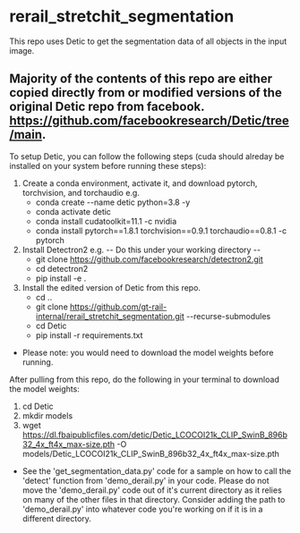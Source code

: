 # rerail_stretchit_segmentation

This repo uses Detic to get the segmentation data of all objects in the input image.

## Majority of the contents of this repo are either copied directly from or modified versions of the original Detic repo from facebook. https://github.com/facebookresearch/Detic/tree/main.

To setup Detic, you can follow the following steps (cuda should alreday be installed on your system before running these steps):
1. Create a conda environment, activate it, and download pytorch, torchvision, and torchaudio e.g.
   - conda create --name detic python=3.8 -y
   - conda activate detic
   - conda install cudatoolkit=11.1 -c nvidia 
   - conda install pytorch==1.8.1 torchvision==0.9.1 torchaudio==0.8.1 -c pytorch
2. Install Detectron2 e.g.
   -- Do this under your working directory --
   - git clone https://github.com/facebookresearch/detectron2.git
   - cd detectron2
   - pip install -e .
3. Install the edited version of Detic from this repo.
   - cd ..
   - git clone https://github.com/gt-rail-internal/rerail_stretchit_segmentation.git --recurse-submodules
   - cd Detic
   - pip install -r requirements.txt

- Please note: you would need to download the model weights before running.

After pulling from this repo, do the following in your terminal to download the model weights:
1. cd Detic
2. mkdir models
3. wget https://dl.fbaipublicfiles.com/detic/Detic_LCOCOI21k_CLIP_SwinB_896b32_4x_ft4x_max-size.pth -O models/Detic_LCOCOI21k_CLIP_SwinB_896b32_4x_ft4x_max-size.pth

- See the 'get_segmentation_data.py' code for a sample on how to call the 'detect' function from 'demo_derail.py' in your code. Please do not move the 'demo_derail.py' code out of it's current directory as it relies on many of the other files in that directory. Consider adding the path to 'demo_derail.py' into whatever code you're working on if it is in a different directory.
